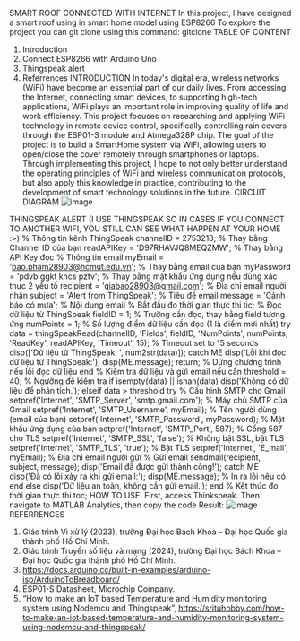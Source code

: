 SMART ROOF  CONNECTED WITH INTERNET 
In this project, I have designed a smart roof using in smart home model using ESP8266
To explore the project you can git clone using this command: gitclone 
TABLE OF CONTENT
1. Introduction
2. Connect ESP8266 with Arduino Uno
3. Thingspeak alert
4. Referrences
INTRODUCTION
In today's digital era, wireless networks (WiFi) have become an essential part of our daily lives. From accessing the Internet, connecting smart devices, to supporting high-tech applications, WiFi plays an important role in improving quality of life and work efficiency.
This project focuses on researching and applying WiFi technology in remote device control, specifically controlling rain covers through the ESP01-S module and Atmega328P chip. The goal of the project is to build a SmartHome system via WiFi, allowing users to open/close the cover remotely through smartphones or laptops.
Through implementing this project, I hope to not only better understand the operating principles of WiFi and wireless communication protocols, but also apply this knowledge in practice, contributing to the development of smart technology solutions in the future.
CIRCUIT DIAGRAM
![image](https://github.com/user-attachments/assets/f6cbd15b-4fdf-4095-a74e-bbc985bf475c)

THINGSPEAK ALERT (I USE THINGSPEAK SO IN CASES IF YOU CONNECT TO ANOTHER WIFI, YOU STILL CAN SEE WHAT HAPPEN AT YOUR HOME :>)
% Thông tin kênh ThingSpeak
channelID = 2753218;  % Thay bằng Channel ID của bạn
readAPIKey = 'D97RHAVJQ8MEQZMW';  % Thay bằng API Key đọc
% Thông tin email
myEmail = 'bao.pham28903@hcmut.edu.vn';  % Thay bằng email của bạn
myPassword = 'pdvb ggkt khcs pztv';  % Thay bằng mật khẩu ứng dụng nếu dùng xác thực 2 yếu tố
recipient = 'giabao28903@gmail.com';  % Địa chỉ email người nhận
subject = 'Alert from ThingSpeak';  % Tiêu đề email
message = 'Cảnh báo có mưa';  % Nội dung email
% Bắt đầu đo thời gian thực thi
tic;
% Đọc dữ liệu từ ThingSpeak
fieldID = 1;  % Trường cần đọc, thay bằng field tương ứng
numPoints = 1;  % Số lượng điểm dữ liệu cần đọc (1 là điểm mới nhất)
try
    data = thingSpeakRead(channelID, 'Fields', fieldID, 'NumPoints', numPoints, 'ReadKey', readAPIKey, 'Timeout', 15);  % Timeout set to 15 seconds
    disp(['Dữ liệu từ ThingSpeak: ', num2str(data)]);
catch ME
    disp('Lỗi khi đọc dữ liệu từ ThingSpeak:');
    disp(ME.message);
    return;  % Dừng chương trình nếu lỗi đọc dữ liệu
end
% Kiểm tra dữ liệu và gửi email nếu cần
threshold = 40;  % Ngưỡng để kiểm tra
if isempty(data) || isnan(data)
    disp('Không có dữ liệu để phân tích.');
elseif data > threshold
    try
        % Cấu hình SMTP cho Gmail
        setpref('Internet', 'SMTP_Server', 'smtp.gmail.com');  % Máy chủ SMTP của Gmail
        setpref('Internet', 'SMTP_Username', myEmail);  % Tên người dùng (email của bạn)
        setpref('Internet', 'SMTP_Password', myPassword);  % Mật khẩu ứng dụng của bạn
        setpref('Internet', 'SMTP_Port', 587);  % Cổng 587 cho TLS
        setpref('Internet', 'SMTP_SSL', 'false');  % Không bật SSL, bật TLS
        setpref('Internet', 'SMTP_TLS', 'true');  % Bật TLS
        setpref('Internet', 'E_mail', myEmail);  % Địa chỉ email người gửi
        % Gửi email
        sendmail(recipient, subject, message);
        disp('Email đã được gửi thành công!');
    catch ME
        disp('Đã có lỗi xảy ra khi gửi email:');
        disp(ME.message);  % In ra lỗi nếu có
    end
else
    disp('Dữ liệu an toàn, không cần gửi email.');
end
% Kết thúc đo thời gian thực thi
toc;
HOW TO USE:
First, access Thinkspeak. Then navigate to MATLAB Analytics, then copy the code
Result:
![image](https://github.com/user-attachments/assets/78d27b95-6e1b-4230-be90-c5d1d1c9d015)
REFERRENCES
1.	Giáo trình Vi xử lý (2023), trường Đại học Bách Khoa – Đại học Quốc gia thành phố Hồ Chí Minh.
2.	Giáo trình Truyền số liệu và mạng (2024), trường Đại học Bách Khoa – Đại học Quốc gia thành phố Hồ Chí Minh.
3.	https://docs.arduino.cc/built-in-examples/arduino-isp/ArduinoToBreadboard/
4.	ESP01-S Datasheet, Microchip Company.
5.	“How to make an IoT based Temperature and Humidity monitoring system using Nodemcu and Thingspeak”, https://srituhobby.com/how-to-make-an-iot-based-temperature-and-humidity-monitoring-system-using-nodemcu-and-thingspeak/

